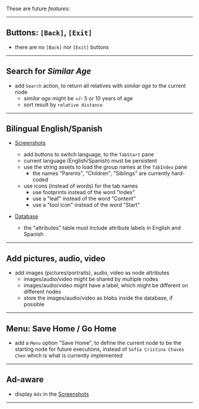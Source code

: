 

These are future _features_:


---

## Buttons: `[Back]`, `[Exit]` ##

  * there are no `[Back]` nor `[Exit]` buttons


---

## Search for _Similar Age_ ##

  * add `Search` action, to return all relatives with _similar age_ to the current node
    * _similar age_ might be +/- 5 or 10 years of age
    * sort result by `relative distance`


---

## Bilingual English/Spanish ##

  * [Screenshots](Screenshots.md)
    * add buttons to switch language, to the `TabStart` pane
    * current language (English/Spanish) must be persistent
    * use the string assets to load the group names at the `TabIndex` pane
      * the names "Parents", "Children", "Siblings" are currently hard-coded
    * use icons (instead of words) for the tab names
      * use footprints instead of the word "Index"
      * use a "leaf" instead of the word "Content"
      * use a "tool icon" instead of the word "Start"

  * [Database](Database.md)
    * the "attributes" table must include attribute labels in English and Spanish


---

## Add pictures, audio, video ##

  * add images (pictures/portraits), audio, video as node attributes
    * images/audio/video might be shared by multiple nodes
    * images/audio/video might have a label, which might be different on different nodes
    * store the images/audio/video as blobs inside the database, if possible


---

## Menu: Save Home / Go Home ##

  * add a `Menu` option "Save Home", to define the current node to be the starting node for future executions, instead of `Sofía Cristina Chaves Chen` which is what is currently implemented


---

## Ad-aware ##

  * display `Ads` in the [Screenshots](Screenshots.md)


---

